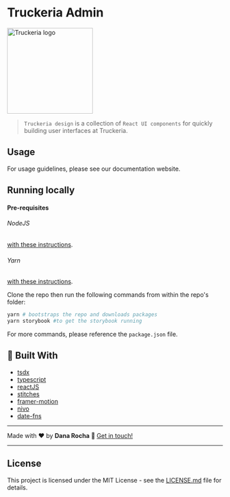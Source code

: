 

# Truckeria Admin

<img alt="Truckeria logo" src="https://res.cloudinary.com/danarocha/image/upload/v1600760677/github/truckeria-logo_xxafxi.png"  width="200px"/>
<br />


> `Truckeria design` is a collection of `React UI components` for quickly building user interfaces at Truckeria.



## Usage

For usage guidelines, please see our documentation website.

## Running locally

#### Pre-requisites

###### NodeJS

<a href="https://nodejs.org/en/download/package-manager/" target="_blank">with these instructions</a>.

###### Yarn

<a href="https://yarnpkg.com/en/docs/getting-started" target="_blank">with these instructions</a>.

Clone the repo then run the following commands from within the repo's folder:

```bash
yarn # bootstraps the repo and downloads packages
yarn storybook #to get the storybook running
```

For more commands, please reference the `package.json` file.

## :rocket: Built With

- [tsdx](https://tsdx.io/)
- [typescript](http://typescriptlang.org/)
- [reactJS](https://reactjs.org/)
- [stitches](https://stitches.dev/)
- [framer-motion](https://www.framer.com/motion/)
- [nivo](https://nivo.rocks)
- [date-fns](https://date-fns.org/)

---

Made with ♥ by **Dana Rocha** :wave: [Get in touch!](https://www.linkedin.com/in/danarocha/)

---

## License

This project is licensed under the MIT License - see the <a href="" target="_blank">LICENSE.md</a> file for details.
